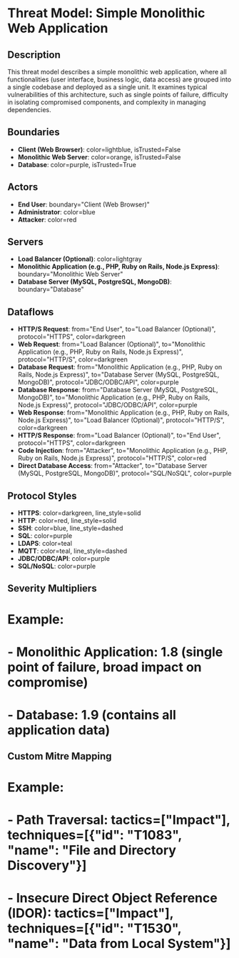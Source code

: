 # Threat Model: Simple Monolithic Web Application

## Description
This threat model describes a simple monolithic web application, where all functionalities (user interface, business logic, data access) are grouped into a single codebase and deployed as a single unit. It examines typical vulnerabilities of this architecture, such as single points of failure, difficulty in isolating compromised components, and complexity in managing dependencies.

## Boundaries
- **Client (Web Browser)**: color=lightblue, isTrusted=False
- **Monolithic Web Server**: color=orange, isTrusted=False
- **Database**: color=purple, isTrusted=True

## Actors
- **End User**: boundary="Client (Web Browser)"
- **Administrator**: color=blue
- **Attacker**: color=red

## Servers
- **Load Balancer (Optional)**: color=lightgray
- **Monolithic Application (e.g., PHP, Ruby on Rails, Node.js Express)**: boundary="Monolithic Web Server"
- **Database Server (MySQL, PostgreSQL, MongoDB)**: boundary="Database"

## Dataflows
- **HTTP/S Request**: from="End User", to="Load Balancer (Optional)", protocol="HTTPS", color=darkgreen
- **Web Request**: from="Load Balancer (Optional)", to="Monolithic Application (e.g., PHP, Ruby on Rails, Node.js Express)", protocol="HTTP/S", color=darkgreen
- **Database Request**: from="Monolithic Application (e.g., PHP, Ruby on Rails, Node.js Express)", to="Database Server (MySQL, PostgreSQL, MongoDB)", protocol="JDBC/ODBC/API", color=purple
- **Database Response**: from="Database Server (MySQL, PostgreSQL, MongoDB)", to="Monolithic Application (e.g., PHP, Ruby on Rails, Node.js Express)", protocol="JDBC/ODBC/API", color=purple
- **Web Response**: from="Monolithic Application (e.g., PHP, Ruby on Rails, Node.js Express)", to="Load Balancer (Optional)", protocol="HTTP/S", color=darkgreen
- **HTTP/S Response**: from="Load Balancer (Optional)", to="End User", protocol="HTTPS", color=darkgreen
- **Code Injection**: from="Attacker", to="Monolithic Application (e.g., PHP, Ruby on Rails, Node.js Express)", protocol="HTTP/S", color=red
- **Direct Database Access**: from="Attacker", to="Database Server (MySQL, PostgreSQL, MongoDB)", protocol="SQL/NoSQL", color=purple

## Protocol Styles
- **HTTPS**: color=darkgreen, line_style=solid
- **HTTP**: color=red, line_style=solid
- **SSH**: color=blue, line_style=dashed
- **SQL**: color=purple
- **LDAPS**: color=teal
- **MQTT**: color=teal, line_style=dashed
- **JDBC/ODBC/API**: color=purple
- **SQL/NoSQL**: color=purple

## Severity Multipliers
# Example:
# - **Monolithic Application**: 1.8 (single point of failure, broad impact on compromise)
# - **Database**: 1.9 (contains all application data)

## Custom Mitre Mapping
# Example:
# - **Path Traversal**: tactics=["Impact"], techniques=[{"id": "T1083", "name": "File and Directory Discovery"}]
# - **Insecure Direct Object Reference (IDOR)**: tactics=["Impact"], techniques=[{"id": "T1530", "name": "Data from Local System"}]